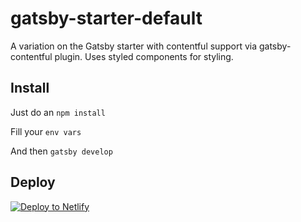 # gatsby-starter-default
A variation on the Gatsby starter with contentful support via gatsby-contentful plugin. Uses styled components for styling. 

## Install

Just do an 
`npm install` 

Fill your `env vars` 

And then 
`gatsby develop`


## Deploy

[![Deploy to Netlify](https://www.netlify.com/img/deploy/button.svg)](https://app.netlify.com/start/deploy?repository=https://github.com/vaninawohlleb/gatsby-blog)

